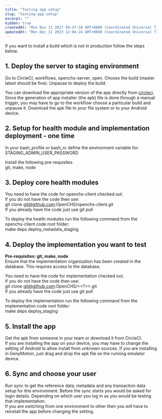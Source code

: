 ```yaml
---
title: "Testing app setup"
slug: "testing-app-setup"
excerpt: ""
hidden: true
createdAt: "Mon Nov 13 2017 09:47:10 GMT+0000 (Coordinated Universal Time)"
updatedAt: "Mon Dec 11 2023 12:04:24 GMT+0000 (Coordinated Universal Time)"
---
```

If you want to install a build which is not in production follow the steps below.

## 1. Deploy the server to staging environment

Go to CircleCI, workflows, openchs-server, open. Choose the build (master latest should be fine). Unpause to deploy the build.

You can download the appropriate version of the app directly from [circleci](https://circleci.com/gh/OpenCHS). Since the generation of app installer (the apk) file is done through a manual trigger, you may have to go to the workflow choose a particular build and unpause it. Download the apk file to your file system or to your Android device.

## 2. Setup for health module and implementation deployment - one time

In your bash_profile or bash_rc define the environment variable for:  
STAGING_ADMIN_USER_PASSWORD

Install the following pre-requisites  
git, make, node

## 3. Deploy core health modules

You need to have the code for openchs-client checked out.  
If you do not have the code then use:  
git clone [git@github.com](mailto:git@github.com):OpenCHS/openchs-client.git  
If you already have the code just use git pull

To deploy the health modules run the following command from the openchs-client code root folder:  
make deps deploy_metadata_staging

## 4. Deploy the implementation you want to test

**Pre-requisites: git, make, node**  
Ensure that the implementation organization has been created in the database. This requires access to the database.

You need to have the code for implementation checked out.  
If you do not have the code then use:  
git clone [git@github.com](mailto:git@github.com):OpenCHS/\<\<?>>.git  
If you already have the code just use git pull

To deploy the implementation run the following command from the implementation code root folder:  
make deps deploy_staging

## 5. Install the app

Get the apk from someone in your team or download it from CircleCI.  
If you are installing the app on your device, you may have to change the setting of Android to allow install from unknown sources. If you are installing in GenyMotion, just drag and drop the apk file on the running emulator device.

## 6. Sync and choose your user

Run sync to get the reference data, metadata and any transaction data setup for this environment. Before the sync starts you would be asked for login details. Depending on which user you log in as you would be testing that implementation.  
If you are switching from one environment to other then you will have to reinstall the app before changing the setting.

